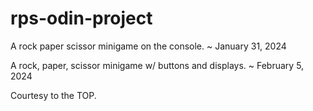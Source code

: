 # rps-odin-project

A rock paper scissor minigame on the console. ~ January 31, 2024

A rock, paper, scissor minigame w/ buttons and displays. ~ February 5, 2024

Courtesy to the TOP. 